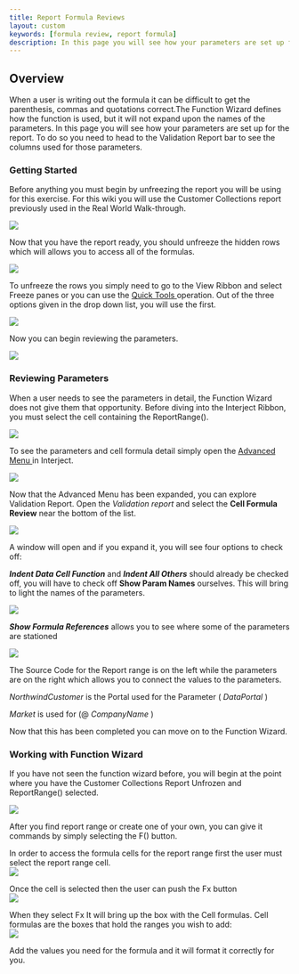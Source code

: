 ```yaml
---
title: Report Formula Reviews
layout: custom
keywords: [formula review, report formula]
description: In this page you will see how your parameters are set up for the report. To do so you need to head to the Validation Report bar to see the columns used for those parameters.
---
```

##  Overview 

When a user is writing out the formula it can be difficult to get the parenthesis, commas and quotations correct.The Function Wizard defines how the function is used, but it will not expand upon the names of the parameters. In this page you will see how your parameters are set up for the report. To do so you need to head to the Validation Report bar to see the columns used for those parameters. 

###  Getting Started 

Before anything you must begin by unfreezing the report you will be using for this exercise. For this wiki you will use the Customer Collections report previously used in the Real World Walk-through. 

![](/images/FormulasReviews/01.png)

  


Now that you have the report ready, you should unfreeze the hidden rows which will allows you to access all of the formulas. 

![](/images/FormulasReviews/02.png)

  


To unfreeze the rows you simply need to go to the View Ribbon and select Freeze panes or you can use the [ Quick Tools ](/wGetStarted/INTERJECT-Ribbon-Menu-Items.html#quick-tools) operation. Out of the three options given in the drop down list, you will use the first. 

![](/images/FormulasReviews/03.png)

  


Now you can begin reviewing the parameters. 

![](/images/FormulasReviews/04.png)

###  Reviewing Parameters 

When a user needs to see the parameters in detail, the Function Wizard does not give them that opportunity. Before diving into the Interject Ribbon, you must select the cell containing the ReportRange(). 

![](/images/FormulasReviews/05.png)



To see the parameters and cell formula detail simply open the [ Advanced Menu ](/wGetStarted/INTERJECT-Ribbon-Menu-Items.html#advanced-menu) in Interject. 

![](/images/FormulasReviews/06.png)

  


Now that the Advanced Menu has been expanded, you can explore Validation Report. Open the _Validation report_ and select the <b>Cell Formula Review</b> near the bottom of the list. 

![](/images/FormulasReviews/07.png)   


A window will open and if you expand it, you will see four options to check off: 

<b>_Indent Data Cell Function_</b> and  <b>_Indent All Others_</b> should already be checked off, you will have to check off <b>Show Param Names</b> ourselves. This will bring to light the names of the parameters. 

![](/images/FormulasReviews/08.png)

  


**_Show Formula References_** allows you to see where some of the parameters are stationed 

![](/images/FormulasReviews/09.png)

  


The Source Code for the Report range is on the left while the parameters are on the right which allows you to connect the values to the parameters. 

_NorthwindCustomer_ is the Portal used for the Parameter ( _DataPortal_ ) 

_Market_ is used for (@ _CompanyName_ ) 

Now that this has been completed you can move on to the Function Wizard. 

###  Working with Function Wizard 

  


If you have not seen the function wizard before, you will begin at the point where you have the Customer Collections Report Unfrozen and ReportRange() selected. 

![](/images/FormulasReviews/10.png)   


  
After you find report range or create one of your own, you can give it commands by simply selecting the F() button. 

In order to access the formula cells for the report range first the user must select the report range cell.   
![](/images/FormulasReviews/11.png)

Once the cell is selected then the user can push the Fx button   
![](/images/FormulasReviews/12.png)

When they select Fx It will bring up the box with the Cell formulas. Cell formulas are the boxes that hold the ranges you wish to add:   
![](/images/FormulasReviews/13.png)

Add the values you need for the formula and it will format it correctly for you. 
